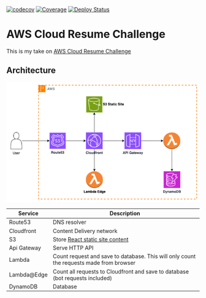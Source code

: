 
[![codecov](https://codecov.io/gh/hungnv-sr/cloud-resume-challenge/graph/badge.svg?token=ZFFQHAQF8C)](https://codecov.io/gh/hungnv-sr/cloud-resume-challenge)
[![Coverage](https://github.com/hungnv-sr/cloud-resume-challenge/actions/workflows/coverage.yml/badge.svg?branch=main)](https://github.com/hungnv-sr/cloud-resume-challenge/actions/workflows/coverage.yml)
[![Deploy Status](https://github.com/hungnv-sr/cloud-resume-challenge/actions/workflows/deploy.yml/badge.svg?branch=main)](https://github.com/hungnv-sr/cloud-resume-challenge/actions/workflows/deploy.yml)

# AWS Cloud Resume Challenge


This is my take on [AWS Cloud Resume Challenge](https://cloudresumechallenge.dev/docs/the-challenge/aws/)

## Architecture

![architecture](./documents/cloud-resume-challenge.png)

| Service  | Description |
| ------------- | ------------- |
| Route53  | DNS resolver  |
| Cloudfront  | Content Delivery network  |
| S3  | Store [React static site content](https://github.com/hungnv-sr/React-Portfolio)  |
| Api Gateway  | Serve HTTP API  |
| Lambda  |  Count request and save to database. This will only count the requests made from browser  |
| Lambda@Edge  | Count all requests to Cloudfront and save to database (bot requests included)   |
| DynamoDB  | Database  |

